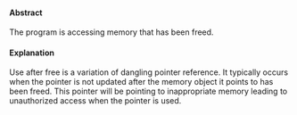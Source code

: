 #### Abstract
The program is accessing memory that has been freed.

#### Explanation
Use after free is a variation of dangling pointer reference. It typically occurs when the pointer is not updated after the memory object it points to has been freed. This pointer will be pointing to inappropriate memory leading to unauthorized access when the pointer is used.
